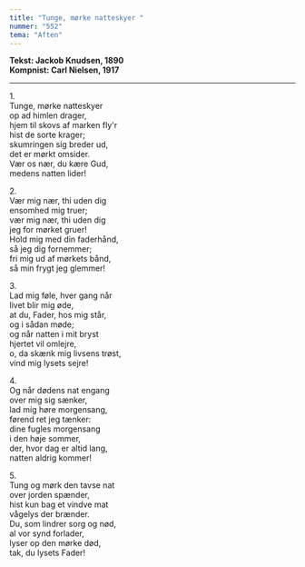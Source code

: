 ```yaml
---
title: "Tunge, mørke natteskyer "
nummer: "552"
tema: "Aften"
---
```


**Tekst: Jackob Knudsen, 1890** <br>
**Kompnist: Carl Nielsen, 1917** <br>

***

1\.\
Tunge, mørke natteskyer<br>
op ad himlen drager,<br>
hjem til skovs af marken fly'r<br>
hist de sorte krager;<br>
skumringen sig breder ud,<br>
det er mørkt omsider.<br>
Vær os nær, du kære Gud,<br>
medens natten lider!<br>

2\.\
Vær mig nær, thi uden dig<br>
ensomhed mig truer;<br>
vær mig nær, thi uden dig<br>
jeg for mørket gruer!<br>
Hold mig med din faderhånd,<br>
så jeg dig fornemmer;<br>
fri mig ud af mørkets bånd,<br>
så min frygt jeg glemmer!<br>

3\.\
Lad mig føle, hver gang når<br>
livet blir mig øde,<br>
at du, Fader, hos mig står,<br>
og i sådan møde;<br>
og når natten i mit bryst<br>
hjertet vil omlejre,<br>
o, da skænk mig livsens trøst,<br>
vind mig lysets sejre!<br>

4\.\
Og når dødens nat engang<br>
over mig sig sænker,<br>
lad mig høre morgensang,<br>
førend ret jeg tænker:<br>
dine fugles morgensang<br>
i den høje sommer,<br>
der, hvor dag er altid lang,<br>
natten aldrig kommer!<br>

5\.\
Tung og mørk den tavse nat<br>
over jorden spænder,<br>
hist kun bag et vindve mat<br>
vågelys der brænder.<br>
Du, som lindrer sorg og nød,<br>
al vor synd forlader,<br>
lyser op den mørke død,<br>
tak, du lysets Fader!

